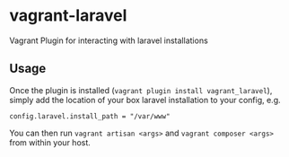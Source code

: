vagrant-laravel
===============

Vagrant Plugin for interacting with laravel installations

## Usage

Once the plugin is installed (`vagrant plugin install vagrant_laravel`),
simply add the location of your box laravel installation to your config,
e.g.

    config.laravel.install_path = "/var/www"

You can then run `vagrant artisan <args>` and `vagrant composer <args>` from within your host.
